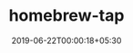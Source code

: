 ---
title: "homebrew-tap"
date: 2019-06-22T00:00:18+05:30
type: "organisations"
org_name: "elastic"
repo_desc: "Homebrew tap for the Elastic Stack"
repo_link: https://github.com/elastic/homebrew-tap
---